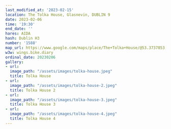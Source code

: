 ```yaml
---
last_modified_at: '2023-02-15'
location: The Tolka House, Glasnevin, DUBLIN 9
date: 2023-02-06
time: '19:30'
end_date: ''
hares: AIDA
hash: Dublin H3
number: '1588'
map_url: https://www.google.com/maps/place/The+Tolka+House/@53.3737853,-6.271226,17z/data=!3m1!4b1!4m5!3m4!1s0x41639c8e16e9108b:0x1f312e79928f2363!8m2!3d53.3737857!4d-6.2689454
w3w: wings.bike.diary
ordinal_date: 20230206
gallery:
- url: 
  image_path: "/assets/images/tolka-house.jpeg"
  title: Tolka House
- url: 
  image_path: "/assets/images/tolka-house-2.jpeg"
  title: Tolka House 2
- url: 
  image_path: "/assets/images/tolka-house-3.jpeg"
  title: Tolka House 3
- url: 
  image_path: "/assets/images/tolka-house-4.jpeg"
  title: Tolka House 4
---
```


